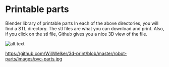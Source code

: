 # Printable parts
Blender library of printable parts
In each of the above directories, you will find a STL directory.  The stl files are what you can download and print.  Also, if you click on the stl file, Github gives you a nice 3D view of the file.

![alt text](https://raw.githubusercontent.com/WillWelker/master/robot-parts/images/pvc-parts.jpg "Parts")

https://github.com/WillWelker/3d-print/blob/master/robot-parts/images/pvc-parts.jpg
